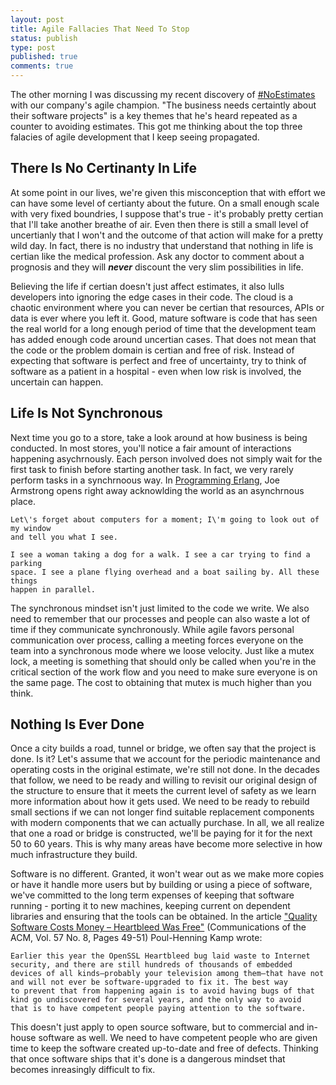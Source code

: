```yaml
---
layout: post
title: Agile Fallacies That Need To Stop
status: publish
type: post
published: true
comments: true
---
```

The other morning I was discussing my recent discovery of [#NoEstimates][NoEstimates] with our company\'s agile champion. 
\"The business needs certaintly about their software projects\" is a key themes that he\'s heard repeated as a counter to avoiding 
estimates. This got me thinking about the top three falacies of agile development that I keep seeing propagated.

<!--EndExcerpt-->

## There Is No Certinanty In Life

At some point in our lives, we\'re given this misconception that with effort we can have some level of certianty about the future. On a small 
enough scale with very fixed boundries, I suppose that\'s true - it\'s probably pretty certian that I\'ll take another breathe of air. Even
then there is still a small level of uncertianly that I won\'t and the outcome of that action will make for a pretty wild day. In fact, there
is no industry that understand that nothing in life is certian like the medical profession. Ask any doctor to comment about a prognosis and
they will ___never___ discount the very slim possibilities in life.

Believing the life if certian doesn\'t just affect estimates, it also lulls developers into ignoring the edge cases in their code. The cloud
is a chaotic environment where you can never be certian that resources, APIs or data is ever where you left it. Good, mature software is code
that has seen the real world for a long enough period of time that the development team has added enough code around uncertian cases. That does
not mean that the code or the problem domain is certian and free of risk. Instead of expecting that software is perfect and free of uncertainty,
try to think of software as a patient in a hospital - even when low risk is involved, the uncertain can happen.

## Life Is Not Synchronous

Next time you go to a store, take a look around at how business is being conducted. In most stores, you\'ll notice a fair amount of interactions
happening asychrnously. Each person involved does not simply wait for the first task to finish before starting another task. In fact, we very
rarely perform tasks in a synchrnoous way. In [Programming Erlang][erlang-book], Joe Armstrong opens right away acknowlding the world as an
asynchrnous place.

	Let\'s forget about computers for a moment; I\'m going to look out of my window
	and tell you what I see.
	
	I see a woman taking a dog for a walk. I see a car trying to find a parking
	space. I see a plane flying overhead and a boat sailing by. All these things
	happen in parallel.

The synchronous mindset isn\'t just limited to the code we write. We also need to remember that our processes and people can also waste a lot
of time if they communicate synchronously. While agile favors personal communication over process, calling a meeting forces everyone on the
team into a synchronous mode where we loose velocity. Just like a mutex lock, a meeting is something that should only be called when you\'re
in the critical section of the work flow and you need to make sure everyone is on the same page. The cost to obtaining that mutex is much
higher than you think.

## Nothing Is Ever Done

Once a city builds a road, tunnel or bridge, we often say that the project is done. Is it? Let's assume that we account for the periodic 
maintenance and operating costs in the original estimate, we're still not done. In the decades that follow, we need to be ready and willing
to revisit our original design of the structure to ensure that it meets the current level of safety as we learn more information about how
it gets used. We need to be ready to rebuild small sections if we can not longer find suitable replacement components with modern components
that we can actually purchase. In all, we all realize that one a road or bridge is constructed, we'll be paying for it for the next 50 to 60
years. This is why many areas have become more selective in how much infrastructure they build.

Software is no different. Granted, it won't wear out as we make more copies or have it handle more users but by building or using a piece
of software, we've committed to the long term expenses of keeping that software running - porting it to new machines, keeping current on
dependent libraries and ensuring that the tools can be obtained. In the article 
[\"Quality Software Costs Money – Heartbleed Was Free\"][acm-article] (Communications of the ACM, Vol. 57 No. 8, Pages 49-51) Poul-Henning 
Kamp wrote:

	Earlier this year the OpenSSL Heartbleed bug laid waste to Internet security, and there are still hundreds of thousands of embedded
	devices of all kinds—probably your television among them—that have not and will not ever be software-upgraded to fix it. The best way 
	to prevent that from happening again is to avoid having bugs of that kind go undiscovered for several years, and the only way to avoid 
	that is to have competent people paying attention to the software.

This doesn\'t just apply to open source software, but to commercial and in-house software as well. We need to have competent people who are
given time to keep the software created up-to-date and free of defects. Thinking that once software ships that it's done is a dangerous
mindset that becomes inreasingly difficult to fix.


[NoEstimates]: http://noestimates.org/blog/
[erlang-book]: https://pragprog.com/book/jaerlang2/programming-erlang
[acm-article]: http://cacm.acm.org/magazines/2014/8/177007-quality-software-costs-money-heartbleed-was-free/fulltext